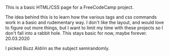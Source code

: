 This is a basic HTML/CSS page for a FreeCodeCamp project.

The idea behind this is to learn how the various tags and css commands work in  a basic and rudementary way. I don't like the layout, and would love to figure out more things, but I want to limit my time with these projects so I don't fall into a rabbit hole. This stays basic for now, maybe forever. 20.03.2020

I picked Buzz Aldrin as the subject semirandomly.